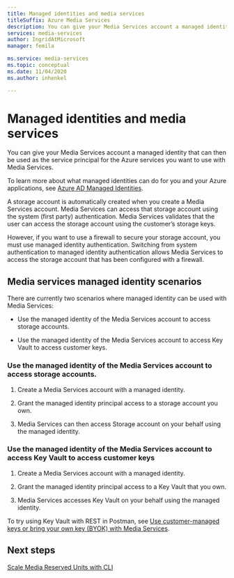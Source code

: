 ```yaml
---
title: Managed identities and media services
titleSuffix: Azure Media Services
description: You can give your Media Services account a managed identity that can then be used as the service principal for the Azure services you want to use with Media Services.
services: media-services
author: IngridAtMicrosoft
manager: femila

ms.service: media-services
ms.topic: conceptual
ms.date: 11/04/2020
ms.author: inhenkel

---
```


# Managed identities and media services

You can give your Media Services account a managed identity that can then be
used as the service principal for the Azure services you want to use with Media
Services.

To learn more about what managed identities can do for you and your Azure
applications, see [Azure AD Managed Identities](https://docs.microsoft.com/azure/active-directory/managed-identities-azure-resources/overview).

A storage account is automatically created when you create a Media Services
account. Media Services can access that storage account using the system (first
party) authentication. Media Services validates that the user can access the
storage account using the customer’s storage keys.

However, if you want to use a firewall to secure your storage account, you must
use managed identity authentication. Switching from system authentication to
managed identity authentication allows Media Services to access the storage
account that has been configured with a firewall.

## Media services managed identity scenarios

There are currently two scenarios where managed identity can be used with Media
Services:

- Use the managed identity of the Media Services account to access storage
    accounts.

- Use the managed identity of the Media Services account to access Key Vault
    to access customer keys.

### Use the managed identity of the Media Services account to access storage accounts.

1. Create a Media Services account with a managed identity.

1. Grant the managed identity principal access to a storage account you own.

1. Media Services can then access Storage account on your behalf using the
    managed identity.

### Use the managed identity of the Media Services account to access Key Vault to access customer keys

1. Create a Media Services account with a managed identity.

1. Grant the managed identity principal access to a Key Vault that you own.

1. Media Services accesses Key Vault on your behalf using the managed identity.

To try using Key Vault with REST in Postman, see [Use customer-managed keys or bring your own key (BYOK) with Media Services](tutorial-byok.md).

## Next steps
[Scale Media Reserved Units with CLI](media-reserved-units-cli-how-to.md)